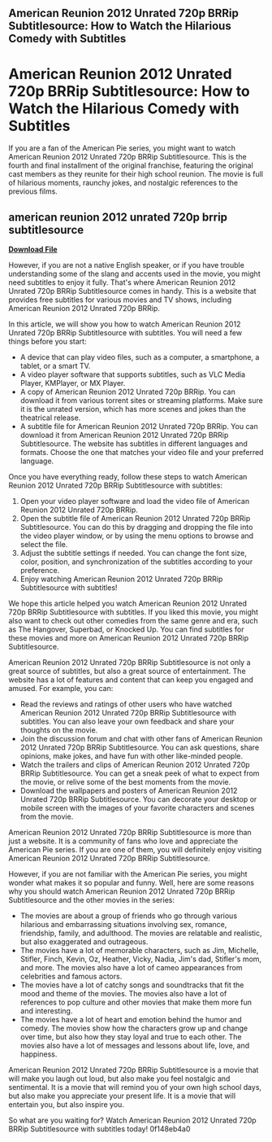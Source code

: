 ## American Reunion 2012 Unrated 720p BRRip Subtitlesource: How to Watch the Hilarious Comedy with Subtitles

  
# American Reunion 2012 Unrated 720p BRRip Subtitlesource: How to Watch the Hilarious Comedy with Subtitles
  
If you are a fan of the American Pie series, you might want to watch American Reunion 2012 Unrated 720p BRRip Subtitlesource. This is the fourth and final installment of the original franchise, featuring the original cast members as they reunite for their high school reunion. The movie is full of hilarious moments, raunchy jokes, and nostalgic references to the previous films.
 
## american reunion 2012 unrated 720p brrip subtitlesource


[**Download File**](https://www.google.com/url?q=https%3A%2F%2Ffancli.com%2F2tKBCr&sa=D&sntz=1&usg=AOvVaw0zbbxk944OL2ZVIEAKd5AK)

  
However, if you are not a native English speaker, or if you have trouble understanding some of the slang and accents used in the movie, you might need subtitles to enjoy it fully. That's where American Reunion 2012 Unrated 720p BRRip Subtitlesource comes in handy. This is a website that provides free subtitles for various movies and TV shows, including American Reunion 2012 Unrated 720p BRRip.
  
In this article, we will show you how to watch American Reunion 2012 Unrated 720p BRRip Subtitlesource with subtitles. You will need a few things before you start:
  
- A device that can play video files, such as a computer, a smartphone, a tablet, or a smart TV.
- A video player software that supports subtitles, such as VLC Media Player, KMPlayer, or MX Player.
- A copy of American Reunion 2012 Unrated 720p BRRip. You can download it from various torrent sites or streaming platforms. Make sure it is the unrated version, which has more scenes and jokes than the theatrical release.
- A subtitle file for American Reunion 2012 Unrated 720p BRRip. You can download it from American Reunion 2012 Unrated 720p BRRip Subtitlesource. The website has subtitles in different languages and formats. Choose the one that matches your video file and your preferred language.

Once you have everything ready, follow these steps to watch American Reunion 2012 Unrated 720p BRRip Subtitlesource with subtitles:

1. Open your video player software and load the video file of American Reunion 2012 Unrated 720p BRRip.
2. Open the subtitle file of American Reunion 2012 Unrated 720p BRRip Subtitlesource. You can do this by dragging and dropping the file into the video player window, or by using the menu options to browse and select the file.
3. Adjust the subtitle settings if needed. You can change the font size, color, position, and synchronization of the subtitles according to your preference.
4. Enjoy watching American Reunion 2012 Unrated 720p BRRip Subtitlesource with subtitles!

We hope this article helped you watch American Reunion 2012 Unrated 720p BRRip Subtitlesource with subtitles. If you liked this movie, you might also want to check out other comedies from the same genre and era, such as The Hangover, Superbad, or Knocked Up. You can find subtitles for these movies and more on American Reunion 2012 Unrated 720p BRRip Subtitlesource.
  
American Reunion 2012 Unrated 720p BRRip Subtitlesource is not only a great source of subtitles, but also a great source of entertainment. The website has a lot of features and content that can keep you engaged and amused. For example, you can:

- Read the reviews and ratings of other users who have watched American Reunion 2012 Unrated 720p BRRip Subtitlesource with subtitles. You can also leave your own feedback and share your thoughts on the movie.
- Join the discussion forum and chat with other fans of American Reunion 2012 Unrated 720p BRRip Subtitlesource. You can ask questions, share opinions, make jokes, and have fun with other like-minded people.
- Watch the trailers and clips of American Reunion 2012 Unrated 720p BRRip Subtitlesource. You can get a sneak peek of what to expect from the movie, or relive some of the best moments from the movie.
- Download the wallpapers and posters of American Reunion 2012 Unrated 720p BRRip Subtitlesource. You can decorate your desktop or mobile screen with the images of your favorite characters and scenes from the movie.

American Reunion 2012 Unrated 720p BRRip Subtitlesource is more than just a website. It is a community of fans who love and appreciate the American Pie series. If you are one of them, you will definitely enjoy visiting American Reunion 2012 Unrated 720p BRRip Subtitlesource.
  
However, if you are not familiar with the American Pie series, you might wonder what makes it so popular and funny. Well, here are some reasons why you should watch American Reunion 2012 Unrated 720p BRRip Subtitlesource and the other movies in the series:

- The movies are about a group of friends who go through various hilarious and embarrassing situations involving sex, romance, friendship, family, and adulthood. The movies are relatable and realistic, but also exaggerated and outrageous.
- The movies have a lot of memorable characters, such as Jim, Michelle, Stifler, Finch, Kevin, Oz, Heather, Vicky, Nadia, Jim's dad, Stifler's mom, and more. The movies also have a lot of cameo appearances from celebrities and famous actors.
- The movies have a lot of catchy songs and soundtracks that fit the mood and theme of the movies. The movies also have a lot of references to pop culture and other movies that make them more fun and interesting.
- The movies have a lot of heart and emotion behind the humor and comedy. The movies show how the characters grow up and change over time, but also how they stay loyal and true to each other. The movies also have a lot of messages and lessons about life, love, and happiness.

American Reunion 2012 Unrated 720p BRRip Subtitlesource is a movie that will make you laugh out loud, but also make you feel nostalgic and sentimental. It is a movie that will remind you of your own high school days, but also make you appreciate your present life. It is a movie that will entertain you, but also inspire you.
  
So what are you waiting for? Watch American Reunion 2012 Unrated 720p BRRip Subtitlesource with subtitles today!
 0f148eb4a0
